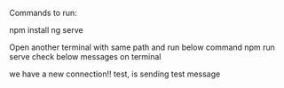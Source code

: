 Commands to run:

npm install
ng serve

Open another terminal with same path and run below command
npm run serve
check below messages on terminal 

we have a new connection!!
test, is sending test message
